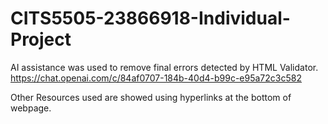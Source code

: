 # CITS5505-23866918-Individual-Project

AI assistance was used to remove final errors detected by HTML Validator.
https://chat.openai.com/c/84af0707-184b-40d4-b99c-e95a72c3c582

Other Resources used are showed using hyperlinks at the bottom of webpage.